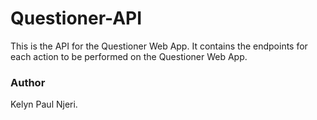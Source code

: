 # Questioner-API
This is the API for the Questioner Web App. It contains the endpoints for each action to be performed on the Questioner Web App.


### Author
Kelyn Paul Njeri.